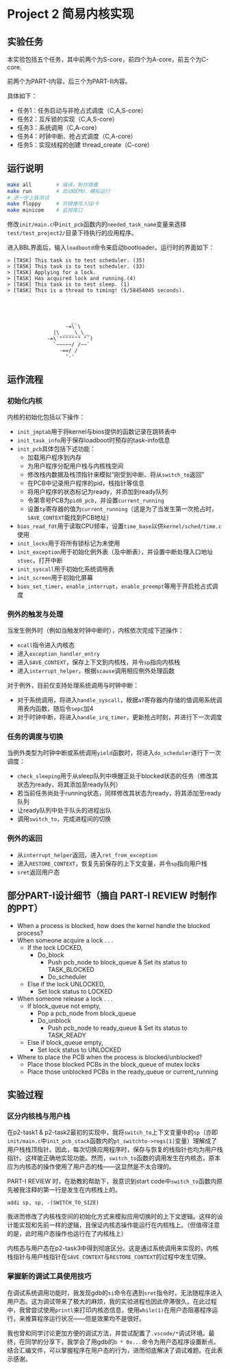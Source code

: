 # Project 2 简易内核实现

## 实验任务

本实验包括五个任务，其中前两个为S-core，前四个为A-core，前五个为C-core.

前两个为PART-Ⅰ内容，后三个为PART-Ⅱ内容。

具体如下：

- 任务1：任务启动与非抢占式调度（C,A,S-core）
- 任务2：互斥锁的实现（C,A,S-core）
- 任务3：系统调用（C,A-core）
- 任务4：时钟中断、抢占式调度（C,A-core）
- 任务5：实现线程的创建 thread_create（C-core）

## 运行说明

```sh
make all        # 编译，制作镜像
make run        # 启动QEMU，模拟运行
# 进一步上板测试
make floppy     # 将镜像写入SD卡
make minicom    # 监视串口
```

修改```init/main.c```中```init_pcb```函数内的```needed_task_name```变量来选择```test/test_project2/```目录下待执行的应用程序。

进入BBL界面后，输入```loadbootd```命令来启动bootloader。运行时的界面如下：

```
> [TASK] This task is to test scheduler. (35)                                   
> [TASK] This task is to test scheduler. (33)                                   
> [TASK] Applying for a lock.                                                   
> [TASK] Has acquired lock and running.(4)                                      
> [TASK] This task is to test sleep. (1)                                        
> [TASK] This is a thread to timing! (5/58454045 seconds).                      
                                                                                
                                                                                
                                                                                
                                                                                
                     _                                                          
                   -=\`\                                                        
               |\ ____\_\__                                                     
             -=\`""""""" "`)                                                    
               `~~~~~/ /~~`                                                     
                 -==/ /                                                         
                   '-'                                           
```

## 运作流程

### 初始化内核

内核的初始化包括以下操作：

- `init_jmptab`用于将kernel与bios提供的函数记录在跳转表中
- `init_task_info`用于保存loadboot时预存的task-info信息
- `init_pcb`具体包括下述功能：
  - 加载用户程序到内存
  - 为用户程序分配用户栈与内核栈空间
  - 修改栈内数据及栈顶指针来模拟“刚受到中断、将从`switch_to`返回”
  - 在PCB中记录用户程序的pid，栈指针等信息
  - 将用户程序的状态标记为ready，并添加到ready队列
  - 令第零号PCB为`pid0_pcb`，并设置`current_running`
  - 设置`tp`寄存器的值为`current_running`（这是为了当发生第一次抢占时，`SAVE_CONTEXT`能找到PCB地址）
- `bios_read_fdt`用于读取CPU频率，设置`time_base`以供`kernel/sched/time.c`使用
- `init_locks`用于将所有锁标记为未使用
- `init_exception`用于初始化例外表（及中断表），并设置中断处理入口地址`stvec`，打开中断
- `init_syscall`用于初始化系统调用表
- `init_screen`用于初始化屏幕
- `bios_set_timer`，`enable_interrupt`，`enable_preempt`等用于开启抢占式调度

### 例外的触发与处理

当发生例外时（例如当触发时钟中断时），内核依次完成下述操作：
- `ecall`指令进入内核态
- 进入`exception_handler_entry`
- 进入`SAVE_CONTEXT`，保存上下文到内核栈，并令`sp`指向内核栈
- 进入`interrupt_helper`，根据`scause`调用相应例外处理函数

对于例外，目前仅支持处理系统调用与时钟中断：
- 对于系统调用，将进入`handle_syscall`，根据`a7`寄存器内存储的值调用系统调用表内函数，随后令`sepc`加4
- 对于时钟中断，将进入`handle_irq_timer`，更新抢占时刻，并进行下一次调度

### 任务的调度与切换

当例外类型为时钟中断或系统调用`yield`函数时，将进入`do_scheduler`进行下一次调度：

- `check_sleeping`用于从sleep队列中唤醒正处于blocked状态的任务（修改其状态为ready，将其添加至ready队列）
- 若当前任务尚处于running状态，同样修改其状态为ready，将其添加至ready队列
- 让ready队列中处于队头的进程出队
- 调用`switch_to`，完成进程间的切换

### 例外的返回

- 从`interrupt_helper`返回，进入`ret_from_exception`
- 进入`RESTORE_CONTEXT`，恢复先前保存的上下文变量，并令`sp`指向用户栈
- `sret`返回用户态

## 部分PART-Ⅰ设计细节（摘自 PART-Ⅰ REVIEW 时制作的PPT）

- When a process is blocked, how does the kernel handle the blocked process?
- When someone acquire a lock . . .
  - If the lock LOCKED, 
    - Do_block
      - Push pcb_node to block_queue & Set its status to TASK_BLOCKED
      - Do_scheduler
  - Else if the lock UNLOCKED, 
    - Set lock status to LOCKED
- When someone release a lock . . . 
  - If block_queue not empty,
    - Pop a pcb_node from block_queue
    - Do_unblock
      - Push pcb_node to ready_queue & Set its status to TASK_READY
  - Else if block_queue empty,
    - Set lock status to UNLOCKED
- Where to place the PCB when the process is blocked/unblocked?
  - Place those blocked PCBs in the block_queue of mutex locks
  - Place those unblocked PCBs in the ready_queue or current_running

## 实验过程

### 区分内核栈与用户栈

在p2-task1 & p2-task2最初的实现中，我将```switch_to```上下文变量中的```sp```（亦即```init/main.c```中```init_pcb_stack```函数内的```pt_switchto->regs[1]```变量）理解成了用户栈栈顶指针。因此，每次切换应用程序时，保存与恢复的栈指针也均为用户栈指针。这样能正确地实现功能。然而，```switch_to```函数的调用发生在内核态，原本应为内核态的操作使用了用户态的栈——这显然是不太合理的。

PART-Ⅰ REVIEW 时，在助教的帮助下，我意识到start code中```switch_to```函数内原先被我注释的第一行是发生在内核栈上的。

```
addi sp, sp, -(SWITCH_TO_SIZE)
```

我进而修改了内核栈空间的初始化方式来模拟应用切换时的上下文逻辑。这样的设计能实现和先前一样的逻辑，且保证内核态操作能运行在内核栈上。（但值得注意的是，此时用户态操作也运行在了内核栈上）

内核态与用户态在p2-task3中得到彻底区分。这是通过系统调用来实现的，内核栈指针与用户栈指针在```SAVE_CONTEXT```与```RESTORE_CONTEXT```的过程中发生切换。

### 掌握新的调试工具使用技巧

在调试系统调用功能时，我发现gdb的```si```命令在遇到```sret```指令时，无法随程序进入用户态。这为调试带来了极大的麻烦，我的实验进程也因此停滞很久。在此过程中，我曾尝试使用```printl```来打印内核态信息，使用```while(1)```在用户态阻塞程序运行，来推算程序运行状况——但是效果均不是很好。

我也曾和同学讨论更加方便的调试方法，并尝试配置了```.vscode/*```调试环境。最终，在同学的分享下，我学会了用gdb的```b * 0x...```命令为用户态程序设置断点。结合汇编文件，可以掌握程序在用户态的行为，进而彻底解决了调试难题。在此表示感谢。
